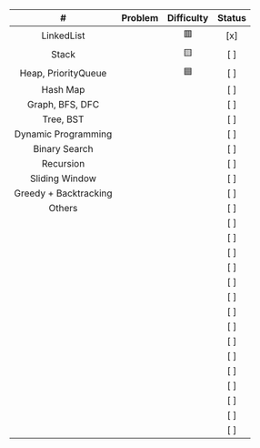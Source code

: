 |           #           | Problem |   Difficulty    | Status |
| :-------------------: | :-----: | :-------------: | :----: |
|      LinkedList       |         |  :red_square:   |  [x]   |
|         Stack         |         | :yellow_square: |  [ ]   |
|  Heap, PriorityQueue  |         |  :blue_square:  |  [ ]   |
|       Hash Map        |         |                 |  [ ]   |
|    Graph, BFS, DFC    |         |                 |  [ ]   |
|       Tree, BST       |         |                 |  [ ]   |
|  Dynamic Programming  |         |                 |  [ ]   |
|     Binary Search     |         |                 |  [ ]   |
|       Recursion       |         |                 |  [ ]   |
|    Sliding Window     |         |                 |  [ ]   |
| Greedy + Backtracking |         |                 |  [ ]   |
|        Others         |         |                 |  [ ]   |
|                       |         |                 |  [ ]   |
|                       |         |                 |  [ ]   |
|                       |         |                 |  [ ]   |
|                       |         |                 |  [ ]   |
|                       |         |                 |  [ ]   |
|                       |         |                 |  [ ]   |
|                       |         |                 |  [ ]   |
|                       |         |                 |  [ ]   |
|                       |         |                 |  [ ]   |
|                       |         |                 |  [ ]   |
|                       |         |                 |  [ ]   |
|                       |         |                 |  [ ]   |
|                       |         |                 |  [ ]   |
|                       |         |                 |  [ ]   |
|                       |         |                 |  [ ]   |
